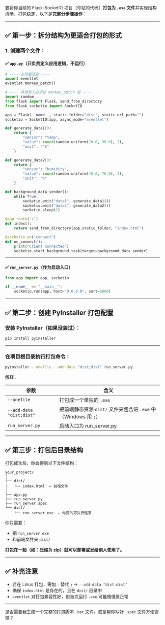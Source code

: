 要将你当前的 Flask-SocketIO 项目（你贴的代码）**打包为 `.exe` 文件**并实现结构清晰、打包稳定，以下是**完整分步骤操作**：

---

## ✅ 第一步：拆分结构为更适合打包的形式

### 1. 创建两个文件：

#### ✅ `app.py`（只负责定义应用逻辑，不运行）

```python
# ---- 必须最顶部 ----
import eventlet
eventlet.monkey_patch()

# ---- 其他导入必须在 monkey_patch 后 ----
import random
from flask import Flask, send_from_directory
from flask_socketio import SocketIO

app = Flask(__name__, static_folder="dist", static_url_path="")
socketio = SocketIO(app, async_mode="eventlet")

def generate_data1():
    return {
        "sensor": "temp",
        "value": round(random.uniform(20.0, 30.0), 2),
        "unit": "°C"
    }

def generate_data2():
    return {
        "sensor": "humidity",
        "value": round(random.uniform(40.0, 70.0), 2),
        "unit": "%"
    }

def background_data_sender():
    while True:
        socketio.emit("data1", generate_data1())
        socketio.emit("data2", generate_data2())
        socketio.sleep(1)

@app.route('/')
def index():
    return send_from_directory(app.static_folder, "index.html")

@socketio.on("connect")
def on_connect():
    print("Client connected")
    socketio.start_background_task(target=background_data_sender)
```

---

#### ✅ `run_server.py`（作为启动入口）

```python
from app import app, socketio

if __name__ == "__main__":
    socketio.run(app, host="0.0.0.0", port=5000)
```

---

## ✅ 第二步：创建 PyInstaller 打包配置

### 安装 PyInstaller（如果没装过）：

```bash
pip install pyinstaller
```

---

### 在项目根目录执行打包命令：

```bash
pyinstaller --onefile --add-data "dist;dist" run_server.py
```

解释：

| 参数                       | 含义                                             |
| ------------------------ | ---------------------------------------------- |
| `--onefile`              | 打包成一个单独的 `.exe`                                |
| `--add-data "dist;dist"` | 把前端静态资源 `dist/` 文件夹包含进 `.exe` 中（Windows 用 `;`） |
| `run_server.py`          | 启动入口为 run\_server.py                           |

---

## ✅ 第三步：打包后目录结构

打包成功后，你会得到以下文件结构：

```
your_project/
│
├── dist/
│   └── index.html  ← 前端文件
│
├── app.py
├── run_server.py
├── run_server.spec
└── dist/
    └── run_server.exe  ← 你要的可执行程序
```

你只需要：

* 把 `run_server.exe`
* 和前端文件夹 `dist/`

**打包在一起（如：压缩为 zip）就可以部署或发给别人使用了。**

---

## ✅ 补充注意

* 若在 Linux 打包，需加 `:` 替代 `;` → `--add-data "dist:dist"`
* 确保 `index.html` 是存在的，且在 `dist/` 目录中
* `eventlet` 对打包兼容性好，但首次运行 `.exe` 可能稍慢属正常

---

是否需要我生成一个完整的打包脚本 `.bat` 文件，或是帮你写好 `.spec` 文件方便管理？
